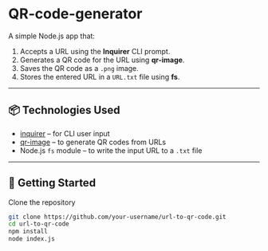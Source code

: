 # QR-code-generator

A simple Node.js app that:
1. Accepts a URL using the **Inquirer** CLI prompt.
2. Generates a QR code for the URL using **qr-image**.
3. Saves the QR code as a `.png` image.
4. Stores the entered URL in a `URL.txt` file using **fs**.

---

## 📦 Technologies Used

- [inquirer](https://www.npmjs.com/package/inquirer) – for CLI user input
- [qr-image](https://www.npmjs.com/package/qr-image) – to generate QR codes from URLs
- Node.js `fs` module – to write the input URL to a `.txt` file

---

## 🚀 Getting Started

Clone the repository

```bash
git clone https://github.com/your-username/url-to-qr-code.git
cd url-to-qr-code
npm install
node index.js


